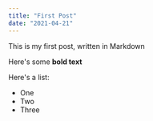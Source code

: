 ```yaml
---
title: "First Post"
date: "2021-04-21"
---
```


This is my first post, written in Markdown

Here's some **bold text**

Here's a list:

- One
- Two
- Three

